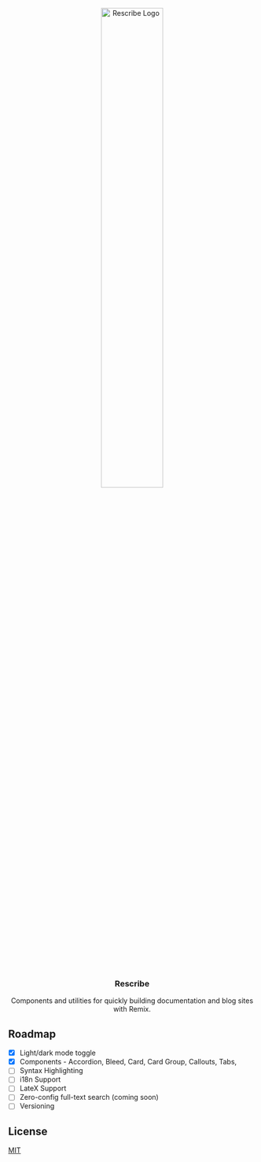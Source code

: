 <p align="center">
  <a href="https://github.com/i4o-oss/rescribe">
    <img style="width: 50%;" src="https://raw.githubusercontent.com/i4o-oss/rescribe/main/docs/public/rescribe_logo.png?raw=true" alt="Rescribe Logo">
  </a>

  <h3 align="center">Rescribe</h2>

  <p align="center">
    Components and utilities for quickly building documentation and blog sites with Remix.
    <!-- <br /> -->
    <!-- <a href="https://rescribe.i4o.dev/docs"><strong>Learn more »</strong></a> -->
    <!-- <br /> -->
    <!-- <br /> -->
    <!-- <a href="https://rescribe.i4o.dev">Website</a> -->
    <!-- · -->
    <!-- <a href="https://github.com/i4o-oss/rescribe/issues">Issues</a> -->
    <!-- · -->
    <!-- <a href="https://github.com/orgs/i4o-oss/projects/3">Roadmap</a> -->
  </p>
</p>

## Roadmap

-   [x] Light/dark mode toggle
-   [x] Components - Accordion, Bleed, Card, Card Group, Callouts, Tabs,
-   [ ] Syntax Highlighting
-   [ ] i18n Support
-   [ ] LateX Support
-   [ ] Zero-config full-text search (coming soon)
-   [ ] Versioning

## License

[MIT](https://choosealicense.com/licenses/mit/)

